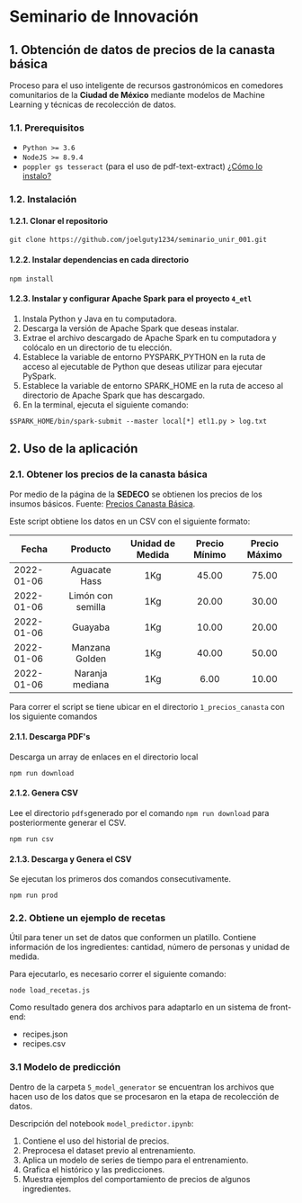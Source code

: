 # Seminario de Innovación
## 1. Obtención de datos de precios de la canasta básica
Proceso para el uso inteligente de recursos gastronómicos en comedores comunitarios de la **Ciudad de México** mediante modelos de Machine Learning y técnicas de recolección de datos.

### 1.1. Prerequisitos
* `Python >= 3.6`
* `NodeJS >= 8.9.4`
* `poppler gs tesseract` (para el uso de pdf-text-extract) [¿Cómo lo instalo?](https://github.com/nisaacson/pdf-extract)

### 1.2. Instalación
#### 1.2.1. Clonar el repositorio
```
git clone https://github.com/joelguty1234/seminario_unir_001.git
```

#### 1.2.2. Instalar dependencias en cada directorio
```
npm install
```
#### 1.2.3. Instalar y configurar **Apache Spark** para el proyecto `4_etl`
1.  Instala Python y Java en tu computadora.
2.  Descarga la versión de Apache Spark que deseas instalar.
3.  Extrae el archivo descargado de Apache Spark en tu computadora y colócalo en un directorio de tu elección.
4.  Establece la variable de entorno PYSPARK_PYTHON en la ruta de acceso al ejecutable de Python que deseas utilizar para ejecutar PySpark.
5.  Establece la variable de entorno SPARK_HOME en la ruta de acceso al directorio de Apache Spark que has descargado.
6. En la terminal, ejecuta el siguiente comando:
```
$SPARK_HOME/bin/spark-submit --master local[*] etl1.py > log.txt
```

## 2. Uso de la aplicación
### 2.1. Obtener los precios de la canasta básica
Por medio de la página de la **SEDECO** se obtienen los precios de los insumos básicos. Fuente: [Precios Canasta Básica](https://www.sedeco.cdmx.gob.mx/servicios/servicio/seguimiento-de-precios-de-la-canasta-basica).

Este script obtiene los datos en un CSV con el siguiente formato:

| Fecha  | Producto | Unidad de Medida | Precio Mínimo | Precio Máximo |
| ---------- |:----------:|:--------:|:--------:|:--------:|
| 2022-01-06 | Aguacate Hass|1Kg|45.00|75.00|
| 2022-01-06 | Limón con semilla|1Kg|20.00|30.00|
| 2022-01-06 | Guayaba |1Kg|10.00|20.00|
| 2022-01-06 | Manzana Golden |1Kg|40.00|50.00|
| 2022-01-06 | Naranja mediana |1Kg|6.00|10.00|

Para correr el script se tiene ubicar en el directorio `1_precios_canasta` con los siguiente comandos

#### 2.1.1. Descarga PDF's
Descarga un array de enlaces en el directorio local
```
npm run download
```
#### 2.1.2. Genera CSV
Lee el directorio `pdfs`generado por el comando `npm run download` para posteriormente generar el CSV.
```
npm run csv
```
#### 2.1.3. Descarga y Genera el CSV
Se ejecutan los primeros dos comandos consecutivamente.
```
npm run prod
```
### 2.2. Obtiene un ejemplo de recetas
Útil para tener un set de datos que conformen un platillo. Contiene información de los ingredientes: cantidad, número de personas y unidad de medida.

Para ejecutarlo, es necesario correr el siguiente comando:
```
node load_recetas.js
```
Como resultado genera dos archivos para adaptarlo en un sistema de front-end:
* recipes.json
* recipes.csv

### 3.1 Modelo de predicción
Dentro de la carpeta `5_model_generator` se encuentran los archivos que hacen uso de los datos que se procesaron en la etapa de recolección de datos.

Descripción del notebook `model_predictor.ipynb`:
1.  Contiene el uso del historial de precios.
2.  Preprocesa el dataset previo al entrenamiento.
3. Aplica un modelo de series de tiempo para el entrenamiento.
4. Grafica el histórico y las predicciones.
5. Muestra ejemplos del comportamiento de precios de algunos ingredientes.